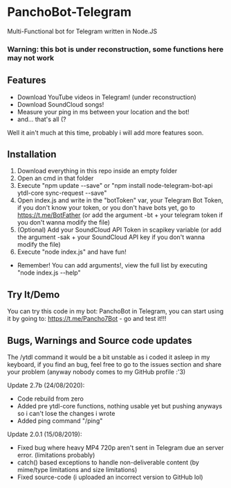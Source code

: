 # PanchoBot-Telegram
Multi-Functional bot for Telegram written in Node.JS
### Warning: this bot is under reconstruction, some functions here may not work
## Features
- Download YouTube videos in Telegram! (under reconstruction)
- Download SoundCloud songs!
- Measure your ping in ms between your location and the bot!
- and... that's all (?

Well it ain't much at this time, probably i will add more features soon.

## Installation
1) Download everything in this repo inside an empty folder
2) Open an cmd in that folder
3) Execute "npm update --save" or "npm install node-telegram-bot-api ytdl-core sync-request --save"
4) Open index.js and write in the "botToken" var, your Telegram Bot Token, if you don't know your token, or you don't have bots yet, go to https://t.me/BotFather (or add the argument -bt + your telegram token if you don't wanna modify the file)
5) (Optional) Add your SoundCloud API Token in scapikey variable (or add the argument -sak + your SoundCloud API key if you don't wanna modify the file)
6) Execute "node index.js" and have fun!
- Remember! You can add arguments!, view the full list by executing "node index.js --help"

## Try It/Demo
You can try this code in my bot: PanchoBot in Telegram, you can start using it by going to: https://t.me/Pancho7Bot - go and test it!!!

## Bugs, Warnings and Source code updates
The /ytdl command it would be a bit unstable as i coded it asleep in my keyboard, if you find an bug, feel free to go to the issues section and share your problem (anyway nobody comes to my GitHub profile :'3)

Update 2.7b (24/08/2020):
- Code rebuild from zero
- Added pre ytdl-core functions, nothing usable yet but pushing anyways so i can't lose the changes i wrote
- Added ping command "/ping"

Update 2.0.1 (15/08/2019):
- Fixed bug where heavy MP4 720p aren't sent in Telegram due an server error. (limitations probably)
- catch() based exceptions to handle non-deliverable content (by mime/type limitations and size limitations)
- Fixed source-code (i uploaded an incorrect version to GitHub lol)
